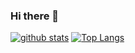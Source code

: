 ### Hi there 👋

[![github stats](https://github-readme-stats.vercel.app/api?username=Hiakru-Morita)](https://github.com/anuraghazra/github-readme-stats)
[![Top Langs](https://github-readme-stats.vercel.app/api/top-langs/?username=Hikaru-Morita&langs_count=6)](https://github.com/anuraghazra/github-readme-stats)

<!--
**Hikaru-Morita/Hikaru-Morita** is a ✨ _special_ ✨ repository because its `README.md` (this file) appears on your GitHub profile.

Here are some ideas to get you started:

- 🔭 I’m currently working on ...
- 🌱 I’m currently learning ...
- 👯 I’m looking to collaborate on ...
- 🤔 I’m looking for help with ...
- 💬 Ask me about ...
- 📫 How to reach me: ...
- 😄 Pronouns: ...
- ⚡ Fun fact: ...
-->
